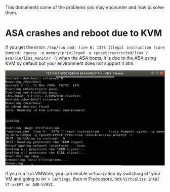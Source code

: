 This documents some of the problems you may encounter and how to solve them.

# ASA crashes and reboot due to KVM

If you get the error: `/tmp/run_cmd: line 6: 1375 Illegal instruction (core 
dumped) cgexec -g memory:privileged -g cpuset:restricted/lina /
asa/bin/lina_monitor -l` when the ASA boots, it is due to the ASA using KVM
by default but your environment does not support it atm.

![](kvm.png)

If you run it in VMWare, you can enable virtualization by switching off your 
VM and going to `VM > Settings`, then in Processors, tick 
`Virtualize Intel VT-x/EPT or AMD-V/RVI`.
